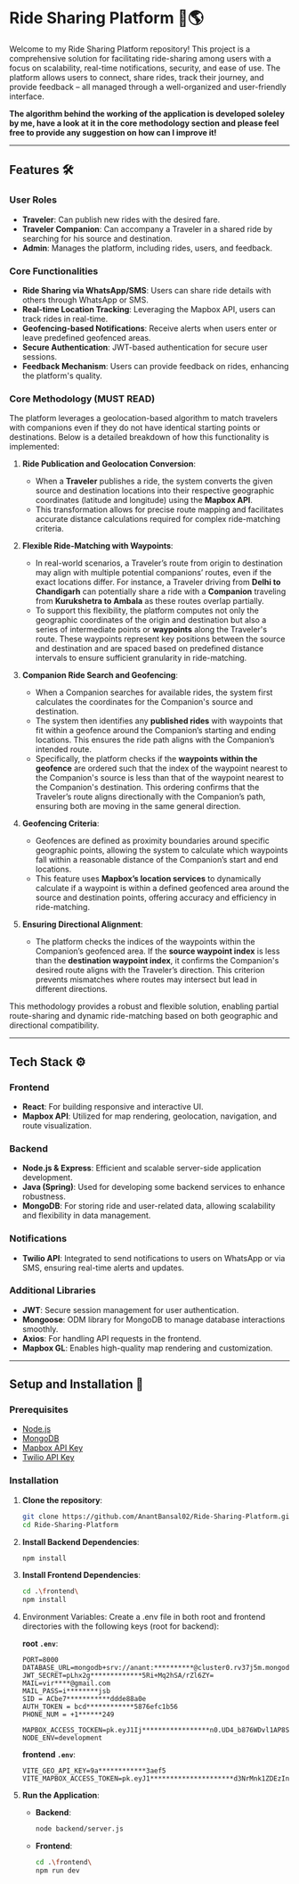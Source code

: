 # Ride Sharing Platform 🚗🌎

Welcome to my Ride Sharing Platform repository! This project is a comprehensive solution for facilitating ride-sharing among users with a focus on scalability, real-time notifications, security, and ease of use. The platform allows users to connect, share rides, track their journey, and provide feedback – all managed through a well-organized and user-friendly interface.

**The algorithm behind the working of the application is developed soleley by me, have a look at it in the core methodology section and please feel free to provide any suggestion on how can I improve it!**

---

## Features 🛠️

### User Roles
- **Traveler**: Can publish new rides with the desired fare.
- **Traveler Companion**: Can accompany a Traveler in a shared ride by searching for his source and destination.
- **Admin**: Manages the platform, including rides, users, and feedback.

### Core Functionalities
- **Ride Sharing via WhatsApp/SMS**: Users can share ride details with others through WhatsApp or SMS.
- **Real-time Location Tracking**: Leveraging the Mapbox API, users can track rides in real-time.
- **Geofencing-based Notifications**: Receive alerts when users enter or leave predefined geofenced areas.
- **Secure Authentication**: JWT-based authentication for secure user sessions.
- **Feedback Mechanism**: Users can provide feedback on rides, enhancing the platform's quality.
  
### Core Methodology (MUST READ)

The platform leverages a geolocation-based algorithm to match travelers with companions even if they do not have identical starting points or destinations. Below is a detailed breakdown of how this functionality is implemented:

1. **Ride Publication and Geolocation Conversion**:
   - When a **Traveler** publishes a ride, the system converts the given source and destination locations into their respective geographic coordinates (latitude and longitude) using the **Mapbox API**.
   - This transformation allows for precise route mapping and facilitates accurate distance calculations required for complex ride-matching criteria.

2. **Flexible Ride-Matching with Waypoints**:
   - In real-world scenarios, a Traveler’s route from origin to destination may align with multiple potential companions’ routes, even if the exact locations differ. For instance, a Traveler driving from **Delhi to Chandigarh** can potentially share a ride with a **Companion** traveling from **Kurukshetra to Ambala** as these routes overlap partially.
   - To support this flexibility, the platform computes not only the geographic coordinates of the origin and destination but also a series of intermediate points or **waypoints** along the Traveler's route. These waypoints represent key positions between the source and destination and are spaced based on predefined distance intervals to ensure sufficient granularity in ride-matching.

3. **Companion Ride Search and Geofencing**:
   - When a Companion searches for available rides, the system first calculates the coordinates for the Companion's source and destination.
   - The system then identifies any **published rides** with waypoints that fit within a geofence around the Companion’s starting and ending locations. This ensures the ride path aligns with the Companion’s intended route.
   - Specifically, the platform checks if the **waypoints within the geofence** are ordered such that the index of the waypoint nearest to the Companion's source is less than that of the waypoint nearest to the Companion's destination. This ordering confirms that the Traveler’s route aligns directionally with the Companion’s path, ensuring both are moving in the same general direction.

4. **Geofencing Criteria**:
   - Geofences are defined as proximity boundaries around specific geographic points, allowing the system to calculate which waypoints fall within a reasonable distance of the Companion’s start and end locations.
   - This feature uses **Mapbox’s location services** to dynamically calculate if a waypoint is within a defined geofenced area around the source and destination points, offering accuracy and efficiency in ride-matching.

5. **Ensuring Directional Alignment**:
   - The platform checks the indices of the waypoints within the Companion’s geofenced area. If the **source waypoint index** is less than the **destination waypoint index**, it confirms the Companion's desired route aligns with the Traveler’s direction. This criterion prevents mismatches where routes may intersect but lead in different directions.

This methodology provides a robust and flexible solution, enabling partial route-sharing and dynamic ride-matching based on both geographic and directional compatibility.

---

## Tech Stack ⚙️

### Frontend
- **React**: For building responsive and interactive UI.
- **Mapbox API**: Utilized for map rendering, geolocation, navigation, and route visualization.
  
### Backend
- **Node.js & Express**: Efficient and scalable server-side application development.
- **Java (Spring)**: Used for developing some backend services to enhance robustness.
- **MongoDB**: For storing ride and user-related data, allowing scalability and flexibility in data management.

### Notifications
- **Twilio API**: Integrated to send notifications to users on WhatsApp or via SMS, ensuring real-time alerts and updates.

### Additional Libraries
- **JWT**: Secure session management for user authentication.
- **Mongoose**: ODM library for MongoDB to manage database interactions smoothly.
- **Axios**: For handling API requests in the frontend.
- **Mapbox GL**: Enables high-quality map rendering and customization.

---

## Setup and Installation 🚀

### Prerequisites
- [Node.js](https://nodejs.org/)
- [MongoDB](https://www.mongodb.com/)
- [Mapbox API Key](https://www.mapbox.com/)
- [Twilio API Key](https://www.twilio.com/)

### Installation
1. **Clone the repository**:
   ```bash
   git clone https://github.com/AnantBansal02/Ride-Sharing-Platform.git
   cd Ride-Sharing-Platform
   ```
2. **Install Backend Dependencies**:
   ```bash
   npm install
   ```
3. **Install Frontend Dependencies**:
   ```bash
   cd .\frontend\
   npm install
   ```
4. Environment Variables: Create a .env file in both root and frontend directories with the following keys (root for backend):
   
   **root `.env`**:
   ```env
   PORT=8000
   DATABASE_URL=mongodb+srv://anant:**********@cluster0.rv37j5m.mongodb.net/
   JWT_SECRET=pLhx2g*************5Ri+Mq2hSA/rZl6ZY=
   MAIL=vir****@gmail.com
   MAIL_PASS=i********jsb 
   SID = ACbe7***********ddde88a0e
   AUTH_TOKEN = bcd************5876efc1b56
   PHONE_NUM = +1******249
    
   MAPBOX_ACCESS_TOCKEN=pk.eyJ1Ij*****************n0.UD4_b876WDvl1AP8Sium5g
   NODE_ENV=development
   ```
   **frontend `.env`**:
   ```env
   VITE_GEO_API_KEY=9a************3aef5
   VITE_MAPBOX_ACCESS_TOKEN=pk.eyJ1*********************d3NrMnk1ZDEzIn0.UD4_b876WDvl1AP8Sium5g
   ```
6. **Run the Application**:
   * **Backend**:
     ```bash
     node backend/server.js
     ```
   * **Frontend**:
     ```bash
     cd .\frontend\
     npm run dev
     ```
   

